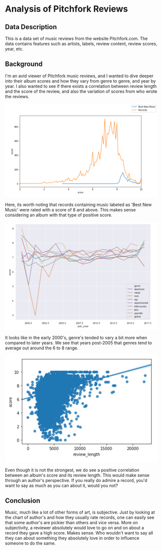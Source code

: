 # Analysis of Pitchfork Reviews

## Data Description
This is a data set of music reviews from the website Pitchfork.com. The data contains features such as artists, labels, review content, review scores, year, etc.

## Background
I'm an avid viewer of Pitchfork music reviews, and I wanted to dive deeper into their album scores and how they vary from genre to genre, and year by year. I also wanted to see if there exists a correlation between review length and the score of the review, and also the variation of scores from who wrote the reviews.



<img src="https://github.com/andrew-alarcon17/Analysis_of_Pitchfork_Reviews/blob/master/Reviews_Analysis_Vis/Scores%20and%20BNM.png" width="700">

Here, its worth noting that records containing music labeled as 'Best New Music' were rated with a score of 8 and above. This makes sense considering an album with that type of positive score.

<img src="https://github.com/andrew-alarcon17/Analysis_of_Pitchfork_Reviews/blob/master/Reviews_Analysis_Vis/Genre%20Scores.png" width="700">

It looks like in the early 2000's, genre's tended to vary a bit more when compared to later years. We see that years post-2005 that genres tend to average out around the 6 to 8 range.

<img src="https://github.com/andrew-alarcon17/Analysis_of_Pitchfork_Reviews/blob/master/Reviews_Analysis_Vis/Score%20and%20Length%20Correlation.png" width="700">

Even though it is not the strongest, we do see a positive correlation between an album's score and its review length. This would make sense through an author's perspective. If you really do admire a record, you'd want to say as much as you can about it, would you not?

## Conclusion
Music, much like a lot of other forms of art, is subjective. Just by looking at the chart of author's and how they usually rate records, one can easily see that some author's are pickier than others and vice versa. More on subjectivity, a reviewer absolutely would love to go on and on about a record they gave a high score. Makes sense. Who wouldn't want to say all they can about something they absolutely love in order to influence someone to do the same.
